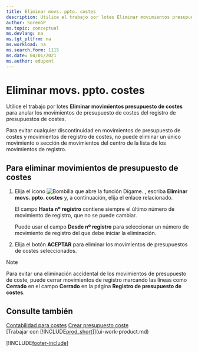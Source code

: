 ```yaml
---
title: Eliminar movs. ppto. costes
description: Utilice el trabajo por lotes Eliminar movimientos presupuesto de costes para anular los movimientos de presupuesto de costes del registro de presupuestos de costes.
author: SorenGP
ms.topic: conceptual
ms.devlang: na
ms.tgt_pltfrm: na
ms.workload: na
ms.search.form: 1115
ms.date: 04/01/2021
ms.author: edupont
---
```

# <a name="delete-cost-budget-entries"></a><a name="delete-cost-budget-entries"></a><a name="delete-cost-budget-entries"></a><a name="delete-cost-budget-entries"></a>Eliminar movs. ppto. costes

Utilice el trabajo por lotes **Eliminar movimientos presupuesto de costes** para anular los movimientos de presupuesto de costes del registro de presupuestos de costes.  

Para evitar cualquier discontinuidad en movimientos de presupuesto de costes y movimientos de registro de costes, no puede eliminar un único movimiento o sección de movimientos del centro de la lista de los movimientos de registro.  

## <a name="to-delete-a-cost-budget-entry"></a><a name="to-delete-a-cost-budget-entry"></a><a name="to-delete-a-cost-budget-entry"></a><a name="to-delete-a-cost-budget-entry"></a>Para eliminar movimientos de presupuesto de costes

1. Elija el icono ![Bombilla que abre la función Dígame.](media/ui-search/search_small.png "Dígame qué desea hacer") , escriba **Eliminar movs. ppto. costes** y, a continuación, elija el enlace relacionado.  

    El campo **Hasta nº registro** contiene siempre el último número de movimiento de registro, que no se puede cambiar.  

    Puede usar el campo **Desde nº registro** para seleccionar un número de movimiento de registro del que debe iniciar la eliminación.  
2. Elija el botón **ACEPTAR** para eliminar los movimientos de presupuestos de costes seleccionados.  

> [!NOTE]  
> Para evitar una eliminación accidental de los movimientos de presupuesto de coste, puede cerrar movimientos de registro marcando las líneas como **Cerrado** en el campo **Cerrado** en la página **Registro de presupuesto de costes**.  

## <a name="see-also"></a><a name="see-also"></a><a name="see-also"></a><a name="see-also"></a>Consulte también

[Contabilidad para costes](finance-manage-cost-accounting.md)
[Crear presupuesto coste](finance-create-cost-budgets.md)  
[Trabajar con [!INCLUDE[prod_short](includes/prod_short.md)]](ui-work-product.md)


[!INCLUDE[footer-include](includes/footer-banner.md)]
